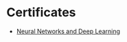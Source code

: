 # Certificates
- [Neural Networks and Deep Learning](https://www.coursera.org/account/accomplishments/verify/3WQSRDKCSTHS?utm_source=link&utm_medium=certificate&utm_content=cert_image&utm_campaign=sharing_cta&utm_product=course)
